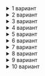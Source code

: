 
<details>
    <summary>1 вариант</summary>
    <details>
        <summary>1. Сколько может быть vlan?</summary>
        2^12
    </details>
    <details>
        <summary>2. Назовите 3 режима port-security</summary>
        Protect, restrict, shutdown
    </details>
    <details>
        <summary>3. Настроить обозначенный порт на работы</summary>
        (вроде транк просто настроить и м. б. создать vlan-ы) (int Fa0/1; switchport mode trunk; switchport trunk allowed vlan 20, 10, 2)
    </details>
    <details>
        <summary>
        ![network topology](1.4.png)
        4. Настроить обозначенный порт на работы
        </summary>
        (вроде транк просто настроить и м. б. создать vlan-ы) (int Fa0/1; switchport mode trunk; switchport trunk allowed vlan 20, 10, 2)
    </details>
    <details>
        <summary>5. </summary>
    </details>
    <details>
        <summary>6. </summary>
    </details>
    <details>
        <summary>7. </summary>
    </details>
    <details>
        <summary>8. </summary>
    </details>
    <details>
        <summary>9. </summary>
    </details>
    <details>
        <summary>10. </summary>
    </details>
    <details>
        <summary>11. </summary>
    </details>
    <details>
        <summary>12. </summary>
    </details>
</details>
<details>
    <summary>2 вариант</summary>
    <details>
        <summary>1. </summary>
    </details>
    <details>
        <summary>2. </summary>
    </details>
    <details>
        <summary>3. </summary>
    </details>
    <details>
        <summary>4. </summary>
    </details>
    <details>
        <summary>5. </summary>
    </details>
    <details>
        <summary>6. </summary>
    </details>
    <details>
        <summary>7. </summary>
    </details>
    <details>
        <summary>8. </summary>
    </details>
    <details>
        <summary>9. </summary>
    </details>
    <details>
        <summary>10. </summary>
    </details>
    <details>
        <summary>11. </summary>
    </details>
    <details>
        <summary>12. </summary>
    </details>
</details>
<details>
    <summary>3 вариант</summary>
    <details>
        <summary>1. </summary>
    </details>
    <details>
        <summary>2. </summary>
    </details>
    <details>
        <summary>3. </summary>
    </details>
    <details>
        <summary>4. </summary>
    </details>
    <details>
        <summary>5. </summary>
    </details>
    <details>
        <summary>6. </summary>
    </details>
    <details>
        <summary>7. </summary>
    </details>
    <details>
        <summary>8. </summary>
    </details>
    <details>
        <summary>9. </summary>
    </details>
    <details>
        <summary>10. </summary>
    </details>
    <details>
        <summary>11. </summary>
    </details>
    <details>
        <summary>12. </summary>
    </details>
</details>
<details>
    <summary>4 вариант</summary>
    <details>
        <summary>1. </summary>
    </details>
    <details>
        <summary>2. </summary>
    </details>
    <details>
        <summary>3. </summary>
    </details>
    <details>
        <summary>4. </summary>
    </details>
    <details>
        <summary>5. </summary>
    </details>
    <details>
        <summary>6. </summary>
    </details>
    <details>
        <summary>7. </summary>
    </details>
    <details>
        <summary>8. </summary>
    </details>
    <details>
        <summary>9. </summary>
    </details>
    <details>
        <summary>10. </summary>
    </details>
    <details>
        <summary>11. </summary>
    </details>
    <details>
        <summary>12. </summary>
    </details>
</details>
<details>
    <summary>5 вариант</summary>
    <details>
        <summary>1. </summary>
    </details>
    <details>
        <summary>2. </summary>
    </details>
    <details>
        <summary>3. </summary>
    </details>
    <details>
        <summary>4. </summary>
    </details>
    <details>
        <summary>5. </summary>
    </details>
    <details>
        <summary>6. </summary>
    </details>
    <details>
        <summary>7. </summary>
    </details>
    <details>
        <summary>8. </summary>
    </details>
    <details>
        <summary>9. </summary>
    </details>
    <details>
        <summary>10. </summary>
    </details>
    <details>
        <summary>11. </summary>
    </details>
    <details>
        <summary>12. </summary>
    </details>
</details>
<details>
    <summary>6 вариант</summary>
    <details>
        <summary>1. </summary>
    </details>
    <details>
        <summary>2. </summary>
    </details>
    <details>
        <summary>3. </summary>
    </details>
    <details>
        <summary>4. </summary>
    </details>
    <details>
        <summary>5. </summary>
    </details>
    <details>
        <summary>6. </summary>
    </details>
    <details>
        <summary>7. </summary>
    </details>
    <details>
        <summary>8. </summary>
    </details>
    <details>
        <summary>9. </summary>
    </details>
    <details>
        <summary>10. </summary>
    </details>
    <details>
        <summary>11. </summary>
    </details>
    <details>
        <summary>12. </summary>
    </details>
</details>
<details>
    <summary>7 вариант</summary>
    <details>
        <summary>1. </summary>
    </details>
    <details>
        <summary>2. </summary>
    </details>
    <details>
        <summary>3. </summary>
    </details>
    <details>
        <summary>4. </summary>
    </details>
    <details>
        <summary>5. </summary>
    </details>
    <details>
        <summary>6. </summary>
    </details>
    <details>
        <summary>7. </summary>
    </details>
    <details>
        <summary>8. </summary>
    </details>
    <details>
        <summary>9. </summary>
    </details>
    <details>
        <summary>10. </summary>
    </details>
    <details>
        <summary>11. </summary>
    </details>
    <details>
        <summary>12. </summary>
    </details>
</details>
<details>
    <summary>8 вариант</summary>
    <details>
        <summary>1. </summary>
    </details>
    <details>
        <summary>2. </summary>
    </details>
    <details>
        <summary>3. </summary>
    </details>
    <details>
        <summary>4. </summary>
    </details>
    <details>
        <summary>5. </summary>
    </details>
    <details>
        <summary>6. </summary>
    </details>
    <details>
        <summary>7. </summary>
    </details>
    <details>
        <summary>8. </summary>
    </details>
    <details>
        <summary>9. </summary>
    </details>
    <details>
        <summary>10. </summary>
    </details>
    <details>
        <summary>11. </summary>
    </details>
    <details>
        <summary>12. </summary>
    </details>
</details>
<details>
    <summary>9 вариант</summary>
    <details>
        <summary>1. </summary>
    </details>
    <details>
        <summary>2. </summary>
    </details>
    <details>
        <summary>3. </summary>
    </details>
    <details>
        <summary>4. </summary>
    </details>
    <details>
        <summary>5. </summary>
    </details>
    <details>
        <summary>6. </summary>
    </details>
    <details>
        <summary>7. </summary>
    </details>
    <details>
        <summary>8. </summary>
    </details>
    <details>
        <summary>9. </summary>
    </details>
    <details>
        <summary>10. </summary>
    </details>
    <details>
        <summary>11. </summary>
    </details>
    <details>
        <summary>12. </summary>
    </details>
</details>
<details>
    <summary>10 вариант</summary>
    <details>
        <summary>1. </summary>
    </details>
    <details>
        <summary>2. </summary>
    </details>
    <details>
        <summary>3. </summary>
    </details>
    <details>
        <summary>4. </summary>
    </details>
    <details>
        <summary>5. </summary>
    </details>
    <details>
        <summary>6. </summary>
    </details>
    <details>
        <summary>7. </summary>
    </details>
    <details>
        <summary>8. </summary>
    </details>
    <details>
        <summary>9. </summary>
    </details>
    <details>
        <summary>10. </summary>
    </details>
    <details>
        <summary>11. </summary>
    </details>
    <details>
        <summary>12. </summary>
    </details>
</details>